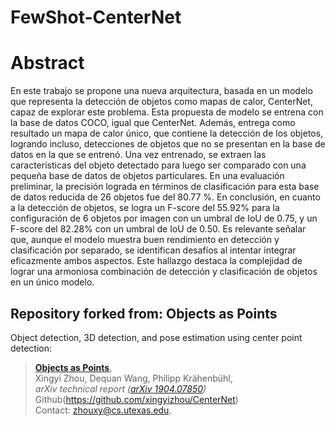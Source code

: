 # FewShot-CenterNet


# Abstract  
En este trabajo se propone una nueva arquitectura, basada en un modelo
que representa la detección de objetos como mapas de calor, CenterNet, capaz de explorar
este problema. Esta propuesta de modelo se entrena con la base de datos COCO, igual que
CenterNet. Además, entrega como resultado un mapa de calor único, que contiene la detección
de los objetos, logrando incluso, detecciones de objetos que no se presentan en la base
de datos en la que se entrenó. Una vez entrenado, se extraen las características del objeto
detectado para luego ser comparado con una pequeña base de datos de objetos particulares.
En una evaluación preliminar, la precisión lograda en términos de clasificación para esta base
de datos reducida de 26 objetos fue del 80.77 %.
En conclusión, en cuanto a la detección de objetos, se logra un F-score del 55.92% para
la configuración de 6 objetos por imagen con un umbral de IoU de 0.75, y un F-score del
82.28% con un umbral de IoU de 0.50. Es relevante señalar que, aunque el modelo muestra
buen rendimiento en detección y clasificación por separado, se identifican desafíos al intentar
integrar eficazmente ambos aspectos. Este hallazgo destaca la complejidad de lograr una
armoniosa combinación de detección y clasificación de objetos en un único modelo.




## Repository forked from: Objects as Points
Object detection, 3D detection, and pose estimation using center point detection:
> [**Objects as Points**](http://arxiv.org/abs/1904.07850),            
> Xingyi Zhou, Dequan Wang, Philipp Kr&auml;henb&uuml;hl,        
> *arXiv technical report ([arXiv 1904.07850](http://arxiv.org/abs/1904.07850))*
> Github(https://github.com/xingyizhou/CenterNet)      
Contact: [zhouxy@cs.utexas.edu](mailto:zhouxy@cs.utexas.edu).
